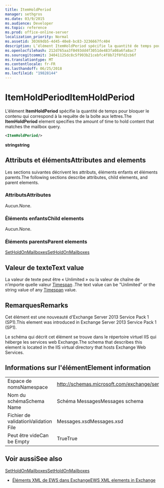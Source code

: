 ```yaml
---
title: ItemHoldPeriod
manager: sethgros
ms.date: 03/9/2015
ms.audience: Developer
ms.topic: reference
ms.prod: office-online-server
localization_priority: Normal
ms.assetid: 30369db5-4d45-40e8-bc83-3236667fc404
description: L’élément ItemHoldPeriod spécifie la quantité de temps pour bloquer le contenu qui correspond à la requête de la boîte aux lettres.
ms.openlocfilehash: 212d765aa3f0493dd4f3051de483fa08a6fa8ac7
ms.sourcegitcommit: 34041125dc8c5f993b21cebfc4f8b72f0fd2cb6f
ms.translationtype: MT
ms.contentlocale: fr-FR
ms.lasthandoff: 06/25/2018
ms.locfileid: "19828144"
---
```

# <a name="itemholdperiod"></a><span data-ttu-id="1f168-103">ItemHoldPeriod</span><span class="sxs-lookup"><span data-stu-id="1f168-103">ItemHoldPeriod</span></span>

<span data-ttu-id="1f168-104">L’élément **ItemHoldPeriod** spécifie la quantité de temps pour bloquer le contenu qui correspond à la requête de la boîte aux lettres.</span><span class="sxs-lookup"><span data-stu-id="1f168-104">The **ItemHoldPeriod** element specifies the amount of time to hold content that matches the mailbox query.</span></span> 
  
```XML
<ItemHoldPeriod/>
```

 <span data-ttu-id="1f168-105">**string**</span><span class="sxs-lookup"><span data-stu-id="1f168-105">**string**</span></span>
## <a name="attributes-and-elements"></a><span data-ttu-id="1f168-106">Attributs et éléments</span><span class="sxs-lookup"><span data-stu-id="1f168-106">Attributes and elements</span></span>

<span data-ttu-id="1f168-107">Les sections suivantes décrivent les attributs, éléments enfants et éléments parents.</span><span class="sxs-lookup"><span data-stu-id="1f168-107">The following sections describe attributes, child elements, and parent elements.</span></span>
  
### <a name="attributes"></a><span data-ttu-id="1f168-108">Attributs</span><span class="sxs-lookup"><span data-stu-id="1f168-108">Attributes</span></span>

<span data-ttu-id="1f168-109">Aucun.</span><span class="sxs-lookup"><span data-stu-id="1f168-109">None.</span></span>
  
### <a name="child-elements"></a><span data-ttu-id="1f168-110">Éléments enfants</span><span class="sxs-lookup"><span data-stu-id="1f168-110">Child elements</span></span>

<span data-ttu-id="1f168-111">Aucun.</span><span class="sxs-lookup"><span data-stu-id="1f168-111">None.</span></span>
  
### <a name="parent-elements"></a><span data-ttu-id="1f168-112">Éléments parents</span><span class="sxs-lookup"><span data-stu-id="1f168-112">Parent elements</span></span>

[<span data-ttu-id="1f168-113">SetHoldOnMailboxes</span><span class="sxs-lookup"><span data-stu-id="1f168-113">SetHoldOnMailboxes</span></span>](setholdonmailboxes.md)
  
## <a name="text-value"></a><span data-ttu-id="1f168-114">Valeur de texte</span><span class="sxs-lookup"><span data-stu-id="1f168-114">Text value</span></span>

<span data-ttu-id="1f168-115">La valeur de texte peut être « Unlimited » ou la valeur de chaîne de n’importe quelle valeur [Timespan](http://msdn.microsoft.com/fr-fr/library/1ecy8h51%28v=vs.110%29.aspx) .</span><span class="sxs-lookup"><span data-stu-id="1f168-115">The text value can be "Unlimited" or the string value of any [Timespan](http://msdn.microsoft.com/fr-fr/library/1ecy8h51%28v=vs.110%29.aspx) value.</span></span> 
  
## <a name="remarks"></a><span data-ttu-id="1f168-116">Remarques</span><span class="sxs-lookup"><span data-stu-id="1f168-116">Remarks</span></span>

<span data-ttu-id="1f168-117">Cet élément est une nouveauté d'Exchange Server 2013 Service Pack 1 (SP1).</span><span class="sxs-lookup"><span data-stu-id="1f168-117">This element was introduced in Exchange Server 2013 Service Pack 1 (SP1).</span></span>
  
<span data-ttu-id="1f168-118">Le schéma qui décrit cet élément se trouve dans le répertoire virtuel IIS qui héberge les services web Exchange.</span><span class="sxs-lookup"><span data-stu-id="1f168-118">The schema that describes this element is located in the IIS virtual directory that hosts Exchange Web Services.</span></span>
  
## <a name="element-information"></a><span data-ttu-id="1f168-119">Informations sur l'élément</span><span class="sxs-lookup"><span data-stu-id="1f168-119">Element information</span></span>

|||
|:-----|:-----|
|<span data-ttu-id="1f168-120">Espace de noms</span><span class="sxs-lookup"><span data-stu-id="1f168-120">Namespace</span></span>  <br/> |http://schemas.microsoft.com/exchange/services/2006/messages  <br/> |
|<span data-ttu-id="1f168-121">Nom du schéma</span><span class="sxs-lookup"><span data-stu-id="1f168-121">Schema Name</span></span>  <br/> |<span data-ttu-id="1f168-122">Schéma Messages</span><span class="sxs-lookup"><span data-stu-id="1f168-122">Messages schema</span></span>  <br/> |
|<span data-ttu-id="1f168-123">Fichier de validation</span><span class="sxs-lookup"><span data-stu-id="1f168-123">Validation File</span></span>  <br/> |<span data-ttu-id="1f168-124">Messages.xsd</span><span class="sxs-lookup"><span data-stu-id="1f168-124">Messages.xsd</span></span>  <br/> |
|<span data-ttu-id="1f168-125">Peut être vide</span><span class="sxs-lookup"><span data-stu-id="1f168-125">Can be Empty</span></span>  <br/> |<span data-ttu-id="1f168-126">True</span><span class="sxs-lookup"><span data-stu-id="1f168-126">True</span></span>  <br/> |
   
## <a name="see-also"></a><span data-ttu-id="1f168-127">Voir aussi</span><span class="sxs-lookup"><span data-stu-id="1f168-127">See also</span></span>



[<span data-ttu-id="1f168-128">SetHoldOnMailboxes</span><span class="sxs-lookup"><span data-stu-id="1f168-128">SetHoldOnMailboxes</span></span>](setholdonmailboxes.md)


- [<span data-ttu-id="1f168-129">Éléments XML de EWS dans Exchange</span><span class="sxs-lookup"><span data-stu-id="1f168-129">EWS XML elements in Exchange</span></span>](ews-xml-elements-in-exchange.md)

